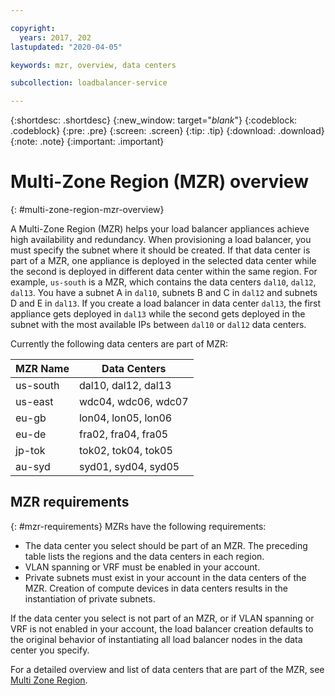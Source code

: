 ```yaml
---

copyright:
  years: 2017, 202
lastupdated: "2020-04-05"

keywords: mzr, overview, data centers

subcollection: loadbalancer-service

---
```


{:shortdesc: .shortdesc}
{:new_window: target="_blank_"}
{:codeblock: .codeblock}
{:pre: .pre}
{:screen: .screen}
{:tip: .tip}
{:download: .download}
{:note: .note}
{:important: .important}

# Multi-Zone Region (MZR) overview
{: #multi-zone-region-mzr-overview}

A Multi-Zone Region (MZR) helps your load balancer appliances achieve high availability and redundancy. When provisioning a load balancer, you must specify the subnet where it should be created. If that data center is part of a MZR, one appliance is deployed in the selected data center while the second is deployed in different data center within the same region. For example, `us-south` is a MZR, which contains the data centers `dal10`, `dal12`, `dal13`. You have a subnet A in `dal10`, subnets B and C in `dal12` and subnets D and E in `dal13`. If you create a load balancer in data center `dal13`, the first appliance gets deployed in `dal13` while the second gets deployed in the subnet with the most available IPs between `dal10` or `dal12` data centers.

Currently the following data centers are part of MZR:

| MZR Name | Data Centers |
| ---------|--------------|
| us-south | dal10, dal12, dal13 |
| us-east | wdc04, wdc06, wdc07 |
| eu-gb | lon04, lon05, lon06 |
| eu-de | fra02, fra04, fra05 |
| jp-tok | tok02, tok04, tok05 |
| au-syd | syd01, syd04, syd05 |

## MZR requirements
{: #mzr-requirements}
MZRs have the following requirements:
* The data center you select should be part of an MZR. The preceding table lists the regions and the data centers in each region.
* VLAN spanning or VRF must be enabled in your account.
* Private subnets must exist in your account in the data centers of the MZR. Creation of compute devices in data centers results in the instantiation of private subnets.

If the data center you select is not part of an MZR, or if VLAN spanning or VRF is not enabled in your account, the load balancer creation defaults to the original behavior of instantiating all load balancer nodes in the data center you specify.

For a detailed overview and list of data centers that are part of the MZR, see [Multi Zone Region](/docs/overview?topic=overview-locations#mzr-table).
